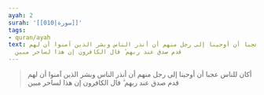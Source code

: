 ```yaml
---
ayah: 2
surah: '[[010|سورة]]'
tags:
- quran/ayah
text: أكان للناس عجبا أن أوحينا إلى رجل منهم أن أنذر الناس وبشر الذين آمنوا أن لهم
  قدم صدق عند ربهم ۗ قال الكافرون إن هذا لساحر مبين
---
```

> أكان للناس عجبا أن أوحينا إلى رجل منهم أن أنذر الناس وبشر الذين آمنوا أن لهم قدم صدق عند ربهم ۗ قال الكافرون إن هذا لساحر مبين
